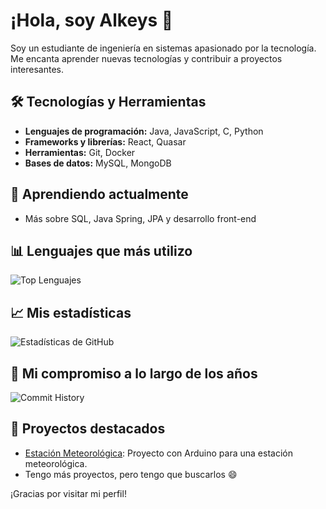 # ¡Hola, soy Alkeys 👋

Soy un estudiante de ingeniería en sistemas apasionado por la tecnología. Me encanta aprender nuevas tecnologías y contribuir a proyectos interesantes.

## 🛠️ Tecnologías y Herramientas

- **Lenguajes de programación:** Java, JavaScript, C, Python
- **Frameworks y librerías:** React, Quasar
- **Herramientas:** Git, Docker
- **Bases de datos:** MySQL, MongoDB

## 🌱 Aprendiendo actualmente

- Más sobre SQL, Java Spring, JPA y desarrollo front-end

## 📊 Lenguajes que más utilizo

![Top Lenguajes](https://github-readme-stats.vercel.app/api/top-langs/?username=alkeys&layout=compact&theme=radical)

## 📈 Mis estadísticas

![Estadísticas de GitHub](https://github-readme-stats.vercel.app/api?username=alkeys&show_icons=true&theme=radical)

## 📅 Mi compromiso a lo largo de los años

![Commit History](https://github-readme-streak-stats.herokuapp.com/?user=alkeys&theme=radical&animation=true)


## 🚀 Proyectos destacados

- [Estación Meteorológica](https://github.com/alkeys/animated-guacamole): Proyecto con Arduino para una estación meteorológica.
- Tengo más proyectos, pero tengo que buscarlos 😄

¡Gracias por visitar mi perfil! 


